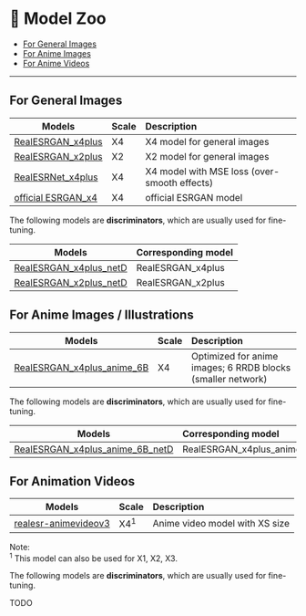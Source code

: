 # :european_castle: Model Zoo

- [For General Images](#for-general-images)
- [For Anime Images](#for-anime-images)
- [For Anime Videos](#for-anime-videos)

---

## For General Images

| Models                                                                                                                          | Scale | Description                                  |
| ------------------------------------------------------------------------------------------------------------------------------- | :---- | :------------------------------------------- |
| [RealESRGAN_x4plus](https://github.com/xinntao/Real-ESRGAN/releases/download/v0.1.0/RealESRGAN_x4plus.pth)                      | X4    | X4 model for general images                  |
| [RealESRGAN_x2plus](https://github.com/xinntao/Real-ESRGAN/releases/download/v0.2.1/RealESRGAN_x2plus.pth)                      | X2    | X2 model for general images                  |
| [RealESRNet_x4plus](https://github.com/xinntao/Real-ESRGAN/releases/download/v0.1.1/RealESRNet_x4plus.pth)                      | X4    | X4 model with MSE loss (over-smooth effects) |
| [official ESRGAN_x4](https://github.com/xinntao/Real-ESRGAN/releases/download/v0.1.1/ESRGAN_SRx4_DF2KOST_official-ff704c30.pth) | X4    | official ESRGAN model                        |

The following models are **discriminators**, which are usually used for fine-tuning.

| Models                                                                                                                 | Corresponding model |
| ---------------------------------------------------------------------------------------------------------------------- | :------------------ |
| [RealESRGAN_x4plus_netD](https://github.com/xinntao/Real-ESRGAN/releases/download/v0.2.2.3/RealESRGAN_x4plus_netD.pth) | RealESRGAN_x4plus   |
| [RealESRGAN_x2plus_netD](https://github.com/xinntao/Real-ESRGAN/releases/download/v0.2.2.3/RealESRGAN_x2plus_netD.pth) | RealESRGAN_x2plus   |

## For Anime Images / Illustrations

| Models                                                                                                                         | Scale | Description                                                 |
| ------------------------------------------------------------------------------------------------------------------------------ | :---- | :---------------------------------------------------------- |
| [RealESRGAN_x4plus_anime_6B](https://github.com/xinntao/Real-ESRGAN/releases/download/v0.2.2.4/RealESRGAN_x4plus_anime_6B.pth) | X4    | Optimized for anime images; 6 RRDB blocks (smaller network) |

The following models are **discriminators**, which are usually used for fine-tuning.

| Models                                                                                                                                   | Corresponding model        |
| ---------------------------------------------------------------------------------------------------------------------------------------- | :------------------------- |
| [RealESRGAN_x4plus_anime_6B_netD](https://github.com/xinntao/Real-ESRGAN/releases/download/v0.2.2.4/RealESRGAN_x4plus_anime_6B_netD.pth) | RealESRGAN_x4plus_anime_6B |

## For Animation Videos

| Models                                                                                                                             | Scale | Description                    |
| ---------------------------------------------------------------------------------------------------------------------------------- | :---- | :----------------------------- |
| [realesr-animevideov3](https://github.com/xinntao/Real-ESRGAN/releases/download/v0.2.5.0/realesr-animevideov3.pth) | X4<sup>1</sup>    | Anime video model with XS size |

Note: <br>
<sup>1</sup> This model can also be used for X1, X2, X3.

The following models are **discriminators**, which are usually used for fine-tuning.

TODO
